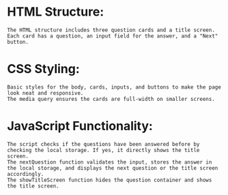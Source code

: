 # HTML Structure:

    The HTML structure includes three question cards and a title screen.
    Each card has a question, an input field for the answer, and a "Next" button.

# CSS Styling:

    Basic styles for the body, cards, inputs, and buttons to make the page look neat and responsive.
    The media query ensures the cards are full-width on smaller screens.

# JavaScript Functionality:

    The script checks if the questions have been answered before by checking the local storage. If yes, it directly shows the title screen.
    The nextQuestion function validates the input, stores the answer in the local storage, and displays the next question or the title screen accordingly.
    The showTitleScreen function hides the question container and shows the title screen.
